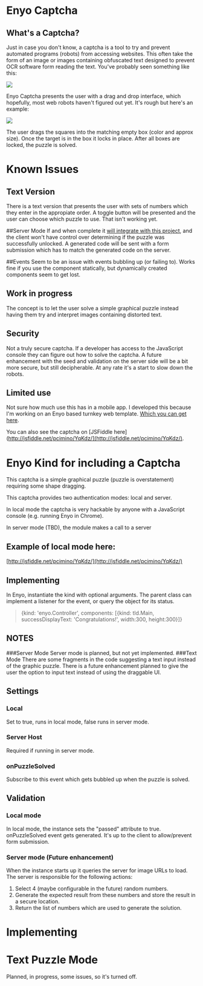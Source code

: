 Enyo Captcha
=============
## What's a Captcha?
Just in case you don't know, a captcha is a tool to try and prevent automated programs (robots) from accessing websites. This often take the form of an image or images containing obfuscated text designed to prevent OCR software form reading the text. You've probably seen something like this:

<img src="http://0.tqn.com/d/netforbeginners/1/0/s/O/CAPTCHA1.png"> 

Enyo Captcha presents the user with a drag and drop interface, which hopefully, most web robots haven't figured out yet. It's rough but here's an example:

<img src="https://raw2.github.com/pcimino/gallery/gh-pages/gallery_images/tld.Captcha.jpg" >

The user drags the squares into the matching empty box (color and approx size). Once the target is in the box it locks in place. After all boxes are locked, the puzzle is solved.

# Known Issues
## Text Version
There is a text version that presents the user with sets of numbers which they enter in the appropiate order. A toggle button will be presented and the user can choose which puzzle to use. That isn't working yet.

##Server Mode
If and when complete it [will integrate with this project](https://github.com/pcimino/nodejs-restify-mongodb), and the client won't have control over determining if the puzzle was successfully unlocked. A generated code will be sent with a form submission which has to match the generated code on the server.

##Events
Seem to be an issue with events bubbling up (or failing to). Works fine if you use the component statically, but dynamically created components seem to get lost.

## Work in progress
The concept is to let the user solve a simple graphical puzzle instead having them try and interpret images containing distorted text.

## Security
Not a truly secure captcha. If a developer has access to the JavaScript console they can figure out how to solve the captcha. A future enhancement with the seed and validation on the server side will be a bit more secure, but still decipherable. At any rate it's a start to slow down the robots.

## Limited use
Not sure how much use this has in a mobile app. I developed this because I'm working on an Enyo based turnkey web template. [Which you can get here](https://github.com/pcimino/enyo-mvc-web-app).

You can also see the captcha on [JSFiddle here](http://jsfiddle.net/pcimino/YqKdz/](http://jsfiddle.net/pcimino/YqKdz/).

# Enyo Kind for including a Captcha
This captcha is a simple graphical puzzle (puzzle is overstatement) requiring some shape dragging.

This captcha provides two authentication modes: local and server.

In local mode the captcha is very hackable by anyone with a JavaScript console (e.g. running Enyo in Chrome).

In server mode (TBD), the module makes a call to a server

## Example of local mode here:
[http://jsfiddle.net/pcimino/YqKdz/](http://jsfiddle.net/pcimino/YqKdz/)

## Implementing
In Enyo, instantiate the kind with optional arguments. The parent class can implement a listener for the event, or query the object for its status.

> {kind: 'enyo.Controller',
components: [{kind: tld.Main, successDisplayText: 'Congratulations!', width:300, height:300}]}

## NOTES
###Server Mode
Server mode is planned, but not yet implemented.
###Text Mode
There are some fragments in the code suggesting a text input instead of the graphic puzzle. There is a future enhancement planned to give the user the option to input text instead of using the draggable UI.

## Settings
### Local
Set to true, runs in local mode, false runs in server mode.

### Server Host
Required if running in server mode.

### onPuzzleSolved
Subscribe to this event which gets bubbled up when the puzzle is solved.

## Validation
### Local mode
In local mode, the instance sets the "passed" attribute to true. onPuzzleSolved event gets generated. It's up to the client to allow/prevent form submission.

### Server mode (Future enhancement)
When the instance starts up it queries the server for image URLs to load. The server is responsible for the following actions:
1. Select 4 (maybe configurable in the future) random numbers.
2. Generate the expected result from these numbers and store the result in a secure location.
3. Return the list of numbers which are used to generate the solution.

# Implementing



# Text Puzzle Mode
Planned, in progress, some issues, so it's turned off.

